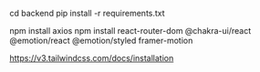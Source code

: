 

cd backend
pip install -r requirements.txt


npm install axios
npm install react-router-dom @chakra-ui/react @emotion/react @emotion/styled framer-motion

https://v3.tailwindcss.com/docs/installation